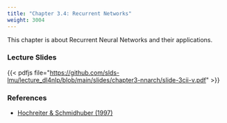 ```yaml
---
title: "Chapter 3.4: Recurrent Networks"
weight: 3004
---
```

This chapter is about Recurrent Neural Networks and their applications. 

<!--more-->

<!--
### Lecture video
{{< video id="TfrSKiOecWI" >}}
-->

### Lecture Slides
{{< pdfjs file="https://github.com/slds-lmu/lecture_dl4nlp/blob/main/slides/chapter3-nnarch/slide-3cii-v.pdf" >}}

### References 

- [Hochreiter & Schmidhuber (1997)](http://www.bioinf.jku.at/publications/older/2604.pdf)
